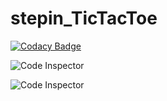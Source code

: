 # stepin_TicTacToe
[![Codacy Badge](https://app.codacy.com/project/badge/Grade/144160fb7ae94586ae61293c2b1b8885)](https://www.codacy.com/gh/JyothirNavya/stepin_TicTacToe/dashboard?utm_source=github.com&amp;utm_medium=referral&amp;utm_content=JyothirNavya/stepin_TicTacToe&amp;utm_campaign=Badge_Grade)


![Code Inspector](https://www.code-inspector.com/project/28064/score/svg)

![Code Inspector](https://www.code-inspector.com/project/28064/status/svg)

